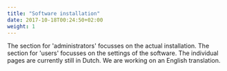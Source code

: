 ```yaml
---
title: "Software installation"
date: 2017-10-18T00:24:50+02:00
weight: 1
---
```


The section for 'administrators' focusses on the actual installation. The section for 'users' focusses on the settings of the software. The individual pages are currently still in Dutch. We are working on an English translation.
